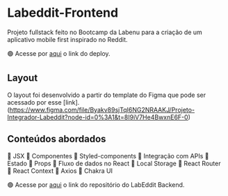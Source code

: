 # Labeddit-Frontend

Projeto fullstack feito no Bootcamp da Labenu para a criação de um aplicativo mobile first inspirado no Reddit.

🟢 Acesse por [aqui](https://labeddit-frontend-heytor.vercel.app/) o link do deploy.

## Layout

O layout foi desenvolvido a partir do template do Figma que pode ser acessado por esse [link]. (https://www.figma.com/file/Byakv89sjTqI6NG2NRAAKJ/Projeto-Integrador-Labeddit?node-id=0%3A1&t=8I9iV7He4BwxnE6F-0)

## Conteúdos abordados

📍 JSX
📍 Componentes
📍 Styled-components
📍 Integração com APIs
📍 Estado
📍 Props
📍 Fluxo de dados no React
📍 Local Storage
📍 React Router
📍 React Context
📍 Axios
📍 Chakra UI

🟢 Acesse por [aqui](https://github.com/Heytordesouza/Labeddit-Backend) o link do repositório do LabEddit Backend.
